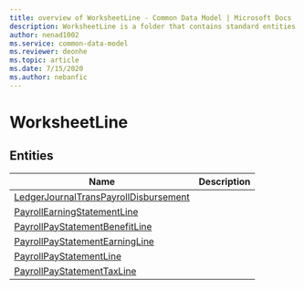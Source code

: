 ```yaml
---
title: overview of WorksheetLine - Common Data Model | Microsoft Docs
description: WorksheetLine is a folder that contains standard entities related to the Common Data Model.
author: nenad1002
ms.service: common-data-model
ms.reviewer: deonhe
ms.topic: article
ms.date: 7/15/2020
ms.author: nebanfic
---
```


# WorksheetLine


## Entities

|Name|Description|
|---|---|
|[LedgerJournalTransPayrollDisbursement](LedgerJournalTransPayrollDisbursement.md)||
|[PayrollEarningStatementLine](PayrollEarningStatementLine.md)||
|[PayrollPayStatementBenefitLine](PayrollPayStatementBenefitLine.md)||
|[PayrollPayStatementEarningLine](PayrollPayStatementEarningLine.md)||
|[PayrollPayStatementLine](PayrollPayStatementLine.md)||
|[PayrollPayStatementTaxLine](PayrollPayStatementTaxLine.md)||
